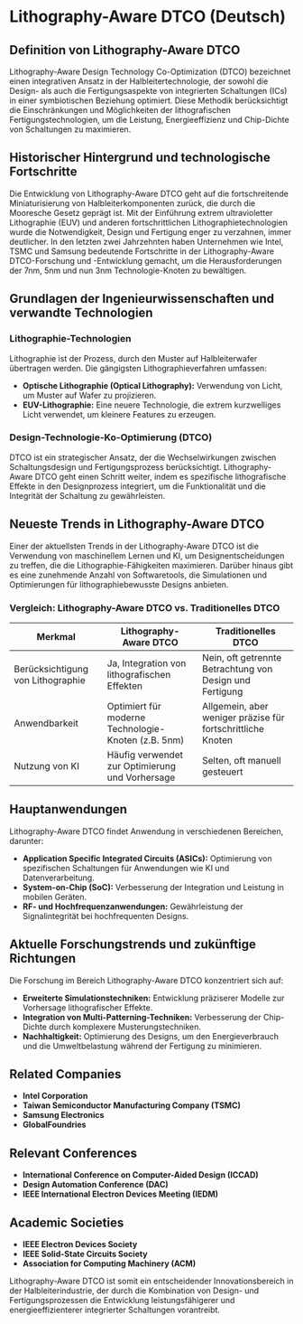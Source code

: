 # Lithography-Aware DTCO (Deutsch)

## Definition von Lithography-Aware DTCO

Lithography-Aware Design Technology Co-Optimization (DTCO) bezeichnet einen integrativen Ansatz in der Halbleitertechnologie, der sowohl die Design- als auch die Fertigungsaspekte von integrierten Schaltungen (ICs) in einer symbiotischen Beziehung optimiert. Diese Methodik berücksichtigt die Einschränkungen und Möglichkeiten der lithografischen Fertigungstechnologien, um die Leistung, Energieeffizienz und Chip-Dichte von Schaltungen zu maximieren.

## Historischer Hintergrund und technologische Fortschritte

Die Entwicklung von Lithography-Aware DTCO geht auf die fortschreitende Miniaturisierung von Halbleiterkomponenten zurück, die durch die Mooresche Gesetz geprägt ist. Mit der Einführung extrem ultravioletter Lithographie (EUV) und anderen fortschrittlichen Lithographietechnologien wurde die Notwendigkeit, Design und Fertigung enger zu verzahnen, immer deutlicher. In den letzten zwei Jahrzehnten haben Unternehmen wie Intel, TSMC und Samsung bedeutende Fortschritte in der Lithography-Aware DTCO-Forschung und -Entwicklung gemacht, um die Herausforderungen der 7nm, 5nm und nun 3nm Technologie-Knoten zu bewältigen.

## Grundlagen der Ingenieurwissenschaften und verwandte Technologien

### Lithographie-Technologien

Lithographie ist der Prozess, durch den Muster auf Halbleiterwafer übertragen werden. Die gängigsten Lithographieverfahren umfassen:

- **Optische Lithographie (Optical Lithography):** Verwendung von Licht, um Muster auf Wafer zu projizieren.
- **EUV-Lithographie:** Eine neuere Technologie, die extrem kurzwelliges Licht verwendet, um kleinere Features zu erzeugen.

### Design-Technologie-Ko-Optimierung (DTCO)

DTCO ist ein strategischer Ansatz, der die Wechselwirkungen zwischen Schaltungsdesign und Fertigungsprozess berücksichtigt. Lithography-Aware DTCO geht einen Schritt weiter, indem es spezifische lithografische Effekte in den Designprozess integriert, um die Funktionalität und die Integrität der Schaltung zu gewährleisten.

## Neueste Trends in Lithography-Aware DTCO

Einer der aktuellsten Trends in der Lithography-Aware DTCO ist die Verwendung von maschinellem Lernen und KI, um Designentscheidungen zu treffen, die die Lithographie-Fähigkeiten maximieren. Darüber hinaus gibt es eine zunehmende Anzahl von Softwaretools, die Simulationen und Optimierungen für lithographiebewusste Designs anbieten.

### Vergleich: Lithography-Aware DTCO vs. Traditionelles DTCO

| Merkmal                        | Lithography-Aware DTCO                                 | Traditionelles DTCO                              |
|-------------------------------|-------------------------------------------------------|------------------------------------------------|
| Berücksichtigung von Lithographie | Ja, Integration von lithografischen Effekten          | Nein, oft getrennte Betrachtung von Design und Fertigung |
| Anwendbarkeit                  | Optimiert für moderne Technologie-Knoten (z.B. 5nm)   | Allgemein, aber weniger präzise für fortschrittliche Knoten |
| Nutzung von KI                 | Häufig verwendet zur Optimierung und Vorhersage       | Selten, oft manuell gesteuert                  |

## Hauptanwendungen

Lithography-Aware DTCO findet Anwendung in verschiedenen Bereichen, darunter:

- **Application Specific Integrated Circuits (ASICs):** Optimierung von spezifischen Schaltungen für Anwendungen wie KI und Datenverarbeitung.
- **System-on-Chip (SoC):** Verbesserung der Integration und Leistung in mobilen Geräten.
- **RF- und Hochfrequenzanwendungen:** Gewährleistung der Signalintegrität bei hochfrequenten Designs.

## Aktuelle Forschungstrends und zukünftige Richtungen

Die Forschung im Bereich Lithography-Aware DTCO konzentriert sich auf:

- **Erweiterte Simulationstechniken:** Entwicklung präziserer Modelle zur Vorhersage lithografischer Effekte.
- **Integration von Multi-Patterning-Techniken:** Verbesserung der Chip-Dichte durch komplexere Musterungstechniken.
- **Nachhaltigkeit:** Optimierung des Designs, um den Energieverbrauch und die Umweltbelastung während der Fertigung zu minimieren.

## Related Companies

- **Intel Corporation**
- **Taiwan Semiconductor Manufacturing Company (TSMC)**
- **Samsung Electronics**
- **GlobalFoundries**

## Relevant Conferences

- **International Conference on Computer-Aided Design (ICCAD)**
- **Design Automation Conference (DAC)**
- **IEEE International Electron Devices Meeting (IEDM)**

## Academic Societies

- **IEEE Electron Devices Society**
- **IEEE Solid-State Circuits Society**
- **Association for Computing Machinery (ACM)**

Lithography-Aware DTCO ist somit ein entscheidender Innovationsbereich in der Halbleiterindustrie, der durch die Kombination von Design- und Fertigungsprozessen die Entwicklung leistungsfähigerer und energieeffizienterer integrierter Schaltungen vorantreibt.